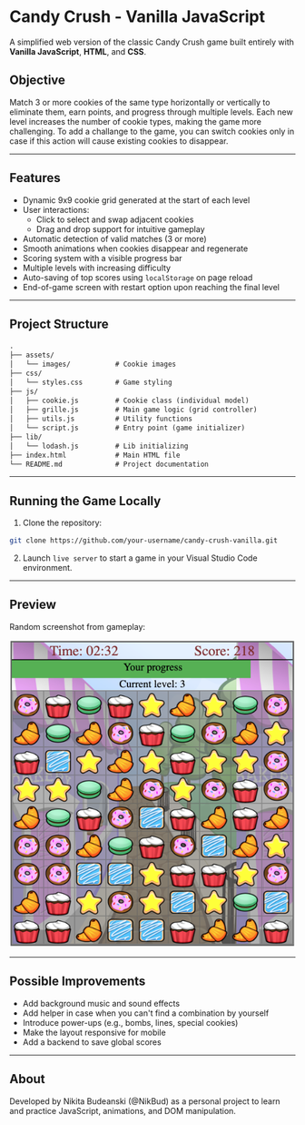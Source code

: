 # Candy Crush - Vanilla JavaScript

A simplified web version of the classic Candy Crush game built entirely with **Vanilla JavaScript**, **HTML**, and **CSS**.

## Objective
Match 3 or more cookies of the same type horizontally or vertically to eliminate them, earn points, and progress through multiple levels. Each new level increases the number of cookie types, making the game more challenging. To add a challange to the game, you can switch cookies only in case if this action will cause existing cookies to disappear.

---

## Features

- Dynamic 9x9 cookie grid generated at the start of each level
- User interactions:
  - Click to select and swap adjacent cookies
  - Drag and drop support for intuitive gameplay
- Automatic detection of valid matches (3 or more)
- Smooth animations when cookies disappear and regenerate
- Scoring system with a visible progress bar
- Multiple levels with increasing difficulty
- Auto-saving of top scores using `localStorage` on page reload
- End-of-game screen with restart option upon reaching the final level

---

## Project Structure

```
.
├── assets/
│   └── images/           # Cookie images
├── css/
│   └── styles.css        # Game styling
├── js/
│   ├── cookie.js         # Cookie class (individual model)
│   ├── grille.js         # Main game logic (grid controller)
│   ├── utils.js          # Utility functions
│   └── script.js         # Entry point (game initializer)
├── lib/
│   └── lodash.js         # Lib initializing
├── index.html            # Main HTML file
└── README.md             # Project documentation
```

---

## Running the Game Locally

1. Clone the repository:
```bash
git clone https://github.com/your-username/candy-crush-vanilla.git
```
2. Launch `live server` to start a game in your Visual Studio Code environment.

---

## Preview
Random screenshot from gameplay:

![Gameplay preview](assets/images/preview_screen.png)

---

## Possible Improvements
- Add background music and sound effects
- Add helper in case when you can't find a combination by yourself
- Introduce power-ups (e.g., bombs, lines, special cookies)
- Make the layout responsive for mobile
- Add a backend to save global scores

---

## About
Developed by Nikita Budeanski (@NikBud) as a personal project to learn and practice JavaScript, animations, and DOM manipulation.
